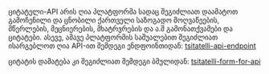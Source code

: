 
ციტატელი-API არის ღია პლატფორმა სადაც შეგიძლიათ დაამატოთ გამოჩენილი და ცნობილი ქართველი საზოგადო მოღვაწეების, მწერლების, მეცნიერების, მხატრვრების და ა.შ გამონათქვამები და ციტატები. ასევე, ამავე პლატფორმის საშუალებით შეგიძლიათ ისარგებლოთ ღია API-ით შემდეგი ენდფოინთიდან: [tsitatelli-api-endpoint](https://dev-meshveliani-apis.pantheonsite.io/jsonapi/node/tsitateli_api)

ციტატის დამატება კი შეგიძლიათ შემდეგი ბმულიდან: [tsitatelli-form-for-api](https://dev-meshveliani-apis.pantheonsite.io/node/add/tsitateli_api)
